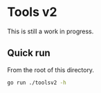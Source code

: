# Tools v2

This is still a work in progress.

## Quick run

From the root of this directory. 

```bash
go run ./toolsv2 -h
```
